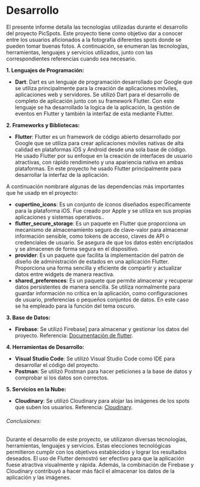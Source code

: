 # Desarrollo

El presente informe detalla las tecnologías utilizadas durante el desarrollo del proyecto PicSpots. Este proyecto tiene como objetivo dar a conocer entre los usuarios aficionados a la fotografía diferentes spots donde se pueden tomar buenas fotos. A continuación, se enumeran las tecnologías, herramientas, lenguajes y servicios utilizados, junto con las correspondientes referencias cuando sea necesario.

**1. Lenguajes de Programación:**

- **Dart**: Dart es un lenguaje de programación desarrollado por Google que se utiliza principalmente para la creación de aplicaciones móviles, aplicaciones web y servidores. Se utilizó Dart para el desarrollo de completo de aplicación junto con su framework Flutter. Con este lenguaje se ha desarrollado la logica de la aplicación, la gestión de eventos en Flutter y también la interfaz de esta mediante Flutter.

**2. Frameworks y Bibliotecas:**

- **Flutter**: Flutter es un framework de código abierto desarrollado por Google que se utiliza para crear aplicaciones móviles nativas de alta calidad en plataformas iOS y Android desde una sola base de código. He usado Flutter por su enfoque en la creación de interfaces de usuario atractivas, con rápido rendimineto y una apariencia nativa en ambas plataformas. En este proyecto he usado Flutter principalmente para desarrollar la interfaz de la aplicación.

A continuación nombraré algunas de las dependencias más importantes que he usadp en el proyecto:

- **cupertino_icons**: Es un conjunto de íconos diseñados específicamente para la plataforma iOS. Fue creado por Apple y se utiliza en sus propias aplicaciones y sistemas operativos..
- **flutter_secure_storage**: Es un paquete en Flutter que proporciona un mecanismo de almacenamiento seguro de clave-valor para almacenar información sensible, como tokens de acceso, claves de API o credenciales de usuario. Se asegura de que los datos estén encriptados y se almacenen de forma segura en el dispositivo.
- **provider**: Es un paquete que facilita la implementación del patrón de diseño de administración de estados en una aplicación Flutter. Proporciona una forma sencilla y eficiente de compartir y actualizar datos entre widgets de manera reactiva.
- **shared_preferences**: Es un paquete que permite almacenar y recuperar datos persistentes de manera sencilla. Se utiliza normalmente para guardar información no crítica en la aplicación, como configuraciones de usuario, preferencias o pequeños conjuntos de datos. En este caso se ha empleado para la función del tema oscuro.

**3. Base de Datos:**

- **Firebase**: Se utilizó Firebase] para almacenar y gestionar los datos del proyecto. Referencia: [Documentación de flutter](https://firebase.google.com/docs?hl=es-419).

**4. Herramientas de Desarrollo:**

- **Visual Studio Code**: Se utilizó Visual Studio Code como IDE para desarrollar el código del proyecto.
- **Postman**: Se utilizó Postman para hacer peticiones a la base de datos y comprobar si los datos son correctos.

**5. Servicios en la Nube:**

- **Cloudinary**: Se utilizó Cloudinary para alojar las imágenes de los spots que suben los usuarios. Referencia: [Cloudinary](https://cloudinary.com/).

###### Conclusiones:
Durante el desarrollo de este proyecto, se utilizaron diversas tecnologías, herramientas, lenguajes y servicios. Estas elecciones tecnológicas permitieron cumplir con los objetivos establecidos y lograr los resultados deseados. El uso de Flutter demostró ser efectivo para que la aplicación fuese atractiva visualmente y rápida. Además, la combinación de Firebase y Cloudinary contribuyó a hacer más fácil el almacenar los datos de la aplicación y las imágenes.
